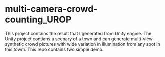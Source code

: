 # multi-camera-crowd-counting_UROP

This project contains the result that I generated from Unity engine. The Unity project contians a scenary of a town and can generate multi-view synthetic crowd pictures with wide variation in illumination from any spot in this towm. This repo contains two simple demo.
